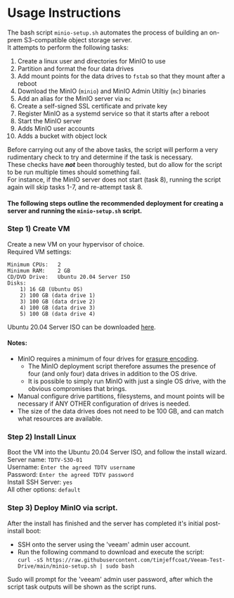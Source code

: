# Usage Instructions
The bash script `minio-setup.sh` automates the process of building an on-prem S3-compatible object storage server.  
It attempts to perform the following tasks:
1. Create a linux user and directories for MinIO to use
2. Partition and format the four data drives
3. Add mount points for the data drives to `fstab` so that they mount after a reboot
4. Download the MinIO (`minio`) and MinIO Admin Utiltiy (`mc`) binaries
5. Add an alias for the MinIO server via `mc`
6. Create a self-signed SSL certificate and private key
7. Register MinIO as a systemd service so that it starts after a reboot
8. Start the MinIO server
9. Adds MinIO user accounts
10. Adds a bucket with object lock
  
Before carrying out any of the above tasks, the script will perform a very rudimentary check to try and determine if the task is necessary.  
These checks have ***not*** been thoroughly tested, but do allow for the script to be run multiple times should something fail.  
For instance, if the MinIO server does not start (task 8), running the script again will skip tasks 1-7, and re-attempt task 8.  
  
#### The following steps outline the recommended deployment for creating a server and running the `minio-setup.sh` script.  
### Step 1) Create VM
Create a new VM on your hypervisor of choice.  
Required VM settings:
```
Minimum CPUs:	2
Minimum RAM:	2 GB
CD/DVD Drive: 	Ubuntu 20.04 Server ISO
Disks:
	1) 16 GB (Ubuntu OS)
	2) 100 GB (data drive 1)
	3) 100 GB (data drive 2)
	4) 100 GB (data drive 3)
	5) 100 GB (data drive 4)
```	
Ubuntu 20.04 Server ISO can be downloaded [here](https://releases.ubuntu.com/20.04/ubuntu-20.04.3-live-server-amd64.iso).

#### Notes:
* MinIO requires a minimum of four drives for [erasure encoding](https://docs.min.io/minio/baremetal/concepts/erasure-coding.html).
	* The MinIO deployment script therefore assumes the presence of four (and only four) data drives in addition to the OS drive. 
	* It is possible to simply run MinIO with just a single OS drive, with the obvious compromises that brings. 
* Manual configure drive partitions, filesystems, and mount points will be necessary if ANY OTHER configuration of drives is needed. 
* The size of the data drives does not need to be 100 GB, and can match what resources are available.

### Step 2) Install Linux
Boot the VM into the Ubuntu 20.04 Server ISO, and follow the install wizard.  
Server name:		`TDTV-S3O-01`  
Username: 		`Enter the agreed TDTV username`  
Password: 		`Enter the agreed TDTV password`    
Install SSH Server:	`yes`  
All other options:	`default`  

### Step 3) Deploy MinIO via script.
After the install has finished and the server has completed it's initial post-install boot:
* SSH onto the server using the 'veeam' admin user account.  
* Run the following command to download and execute the script:  
`curl -sS https://raw.githubusercontent.com/timjeffcoat/Veeam-Test-Drive/main/minio-setup.sh | sudo bash`  
  
Sudo will prompt for the 'veeam' admin user password, after which the script task outputs will be shown as the script runs.  
